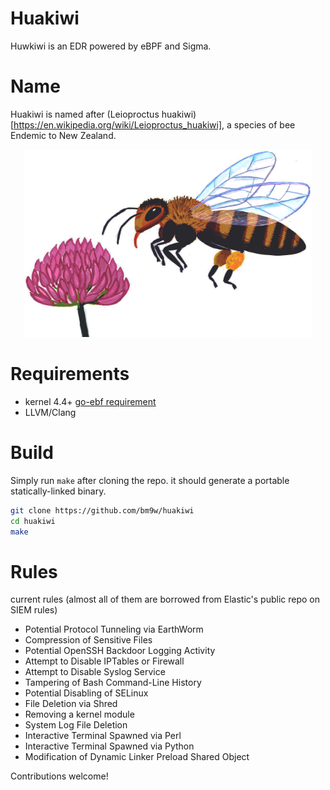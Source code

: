 # Huakiwi
Huwkiwi is an EDR powered by eBPF and Sigma. 

# Name

Huakiwi is named after (Leioproctus huakiwi)[https://en.wikipedia.org/wiki/Leioproctus_huakiwi], a species of bee Endemic to New Zealand. 

<p align="center">
  <img width="460" height="300" src="static/bee-transparent.png">
</p>

# Requirements
- kernel 4.4+ [go-ebf requirement](https://github.com/cilium/ebpf#requirements)
- LLVM/Clang


# Build
Simply run `make` after cloning the repo. it should generate a portable statically-linked binary. 

```sh
git clone https://github.com/bm9w/huakiwi
cd huakiwi
make
```


# Rules

current rules (almost all of them are borrowed from Elastic's public repo on SIEM rules)

 - Potential Protocol Tunneling via EarthWorm
 - Compression of Sensitive Files 
 - Potential OpenSSH Backdoor Logging Activity
 - Attempt to Disable IPTables or Firewall
 - Attempt to Disable Syslog Service
 - Tampering of Bash Command-Line History
 - Potential Disabling of SELinux
 - File Deletion via Shred
 - Removing a kernel module
 - System Log File Deletion
 - Interactive Terminal Spawned via Perl
 - Interactive Terminal Spawned via Python
 - Modification of Dynamic Linker Preload Shared Object

Contributions welcome! 
